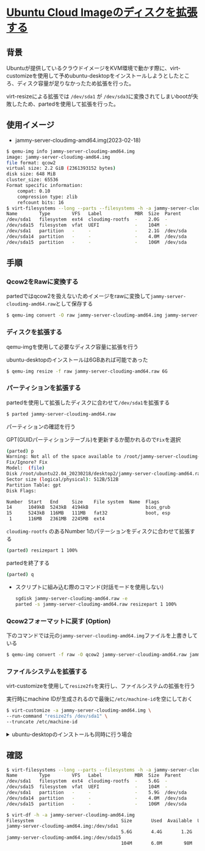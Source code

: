 # [Ubuntu Cloud Imageのディスクを拡張する](https://marimelon.github.io/note/linux/expand_ubuntu_cloud_img_disk)

## 背景

Ubuntuが提供しているクラウドイメージをKVM環境で動かす際に、virt-customizeを使用して予めubuntu-desktopをインストールしようとしたところ、ディスク容量が足りなかったため拡張を行った。

virt-resizeによる拡張では `/dev/sda1` が `/dev/sda3`に変換されてしまいbootが失敗したため、partedを使用して拡張を行った。

## 使用イメージ

- jammy-server-cloudimg-amd64.img(2023-02-18)

```bash
$ qemu-img info jammy-server-cloudimg-amd64.img 
image: jammy-server-cloudimg-amd64.img
file format: qcow2
virtual size: 2.2 GiB (2361393152 bytes)
disk size: 648 MiB
cluster_size: 65536
Format specific information:
    compat: 0.10
    compression type: zlib
    refcount bits: 16
$ virt-filesystems --long --parts --filesystems -h -a jammy-server-cloudimg-amd64.img 
Name        Type        VFS   Label            MBR  Size  Parent
/dev/sda1   filesystem  ext4  cloudimg-rootfs  -    2.0G  -
/dev/sda15  filesystem  vfat  UEFI             -    104M  -
/dev/sda1   partition   -     -                -    2.1G  /dev/sda
/dev/sda14  partition   -     -                -    4.0M  /dev/sda
/dev/sda15  partition   -     -                -    106M  /dev/sda
```

## 手順

### Qcow2をRawに変換する

partedではqcow2を扱えないためイメージをrawに変換して`jammy-server-cloudimg-amd64.raw`として保存する

```bash
$ qemu-img convert -O raw jammy-server-cloudimg-amd64.img jammy-server-cloudimg-amd64.raw
```

### ディスクを拡張する

qemu-imgを使用して必要なディスク容量に拡張を行う

ubuntu-desktopのインストールは6GBあれば可能であった

```bash
$ qemu-img resize -f raw jammy-server-cloudimg-amd64.raw 6G
```

### パーティションを拡張する

partedを使用して拡張したディスクに合わせて`/dev/sda1`を拡張する

```bash
$ parted jammy-server-cloudimg-amd64.raw
```

パーティションの確認を行う

GPT(GUIDパーティションテーブル)を更新するか聞かれるので`Fix`を選択

```bash
(parted) p                                                                
Warning: Not all of the space available to /root/jammy-server-cloudimg-amd64.raw appears to be used, you can fix the GPT to use all of the space (anextra 7970816 blocks) or continue with the current setting? 
Fix/Ignore? Fix                                                           
Model:  (file)
Disk /root/ubuntu22.04_20230218/desktop2/jammy-server-cloudimg-amd64.raw: 6442MB
Sector size (logical/physical): 512B/512B
Partition Table: gpt
Disk Flags: 

Number  Start   End     Size    File system  Name  Flags
14      1049kB  5243kB  4194kB                     bios_grub
15      5243kB  116MB   111MB   fat32              boot, esp
 1      116MB   2361MB  2245MB  ext4
```

`cloudimg-rootfs` のあるNumber 1のパテーションをディスクに合わせて拡張する

```bash
(parted) resizepart 1 100%
```

partedを終了する

```bash
(parted) q
```

- スクリプトに組み込む際のコマンド(対話モードを使用しない)
    
    ```bash
    sgdisk jammy-server-cloudimg-amd64.raw -e
    parted -s jammy-server-cloudimg-amd64.raw resizepart 1 100%
    ```
    

### Qcow2フォーマットに戻す (Option)

下のコマンドでは元の`jammy-server-cloudimg-amd64.img`ファイルを上書きしている

```bash
$ qemu-img convert -f raw -O qcow2 jammy-server-cloudimg-amd64.raw jammy-server-cloudimg-amd64.img
```

### ファイルシステムを拡張する

virt-customizeを使用して`resize2fs`を実行し、ファイルシステムの拡張を行う

実行時にmachine IDが生成されるので最後に`/etc/machine-id`を空にしておく

```bash
$ virt-customize -a jammy-server-cloudimg-amd64.img \
--run-command "resize2fs /dev/sda1" \
--truncate /etc/machine-id
```

<details>
<summary>ubuntu-desktopのインストールも同時に行う場合</summary> 
    
    ```bash
    $ virt-customize -a jammy-server-cloudimg-amd64.img \
    --run-command "resize2fs /dev/sda1" \
    --install "ubuntu-gnome-desktop" \
    --truncate /etc/machine-id
    ```
</details>

## 確認

```bash
$ virt-filesystems --long --parts --filesystems -h -a jammy-server-cloudimg-amd64.img
Name        Type        VFS   Label            MBR  Size  Parent
/dev/sda1   filesystem  ext4  cloudimg-rootfs  -    5.6G  -
/dev/sda15  filesystem  vfat  UEFI             -    104M  -
/dev/sda1   partition   -     -                -    5.9G  /dev/sda
/dev/sda14  partition   -     -                -    4.0M  /dev/sda
/dev/sda15  partition   -     -                -    106M  /dev/sda
```

```bash
$ virt-df -h -a jammy-server-cloudimg-amd64.img 
Filesystem                                Size       Used  Available  Use%
jammy-server-cloudimg-amd64.img:/dev/sda1
                                          5.6G       4.4G       1.2G   78%
jammy-server-cloudimg-amd64.img:/dev/sda15
                                          104M       6.0M        98M    6%
```
